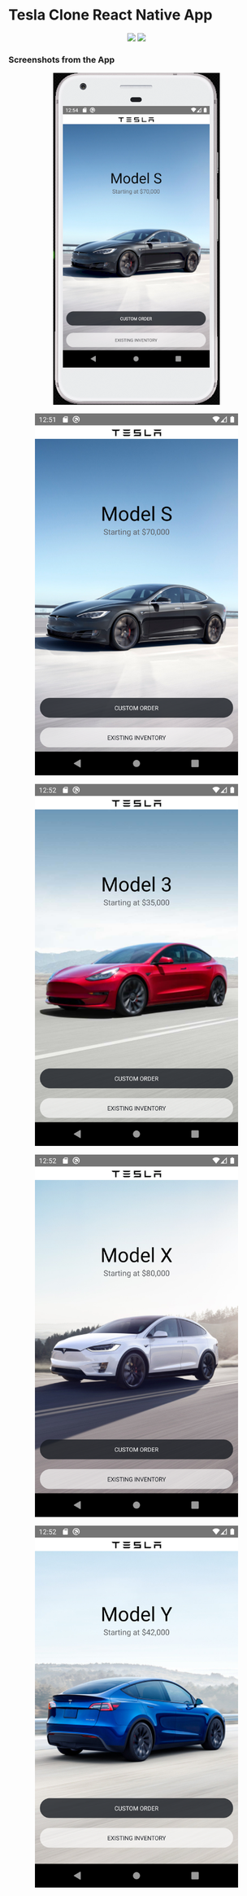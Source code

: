 # Tesla Clone React Native App

<p align="center">
    <img src="https://assets-global.website-files.com/5d9bc5d562ffc2869b470941/5e1f9804b36ff7196d4b72a0_logo-react-native-tech.png" width="200">
    <img src="http://assets.stickpng.com/images/580b585b2edbce24c47b2cc9.png" width="200">
</p>

### Screenshots from the App

<p align="center">
    <img src="/Screenshots/1.png">
</p>

<p align="center">
    <img src="/Screenshots/2.png" width="400">
</p>

<p align="center">
    <img src="/Screenshots/3.png" width="400">
</p>

<p align="center">
    <img src="/Screenshots/4.png" width="400">
</p>

<p align="center">
    <img src="/Screenshots/5.png" width="400">
</p>

